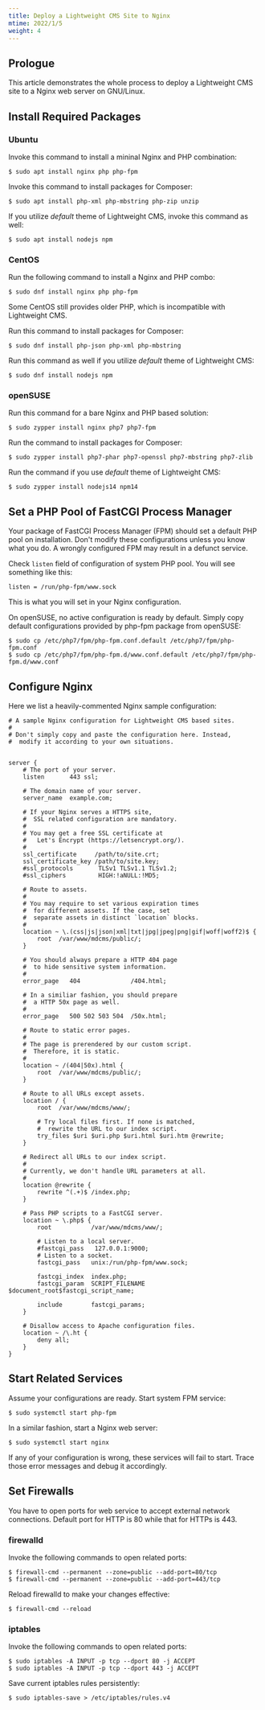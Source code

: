 ```yaml
---
title: Deploy a Lightweight CMS Site to Nginx
mtime: 2022/1/5
weight: 4
---
```


## Prologue

This article demonstrates the whole process to deploy a Lightweight CMS site to a Nginx web server on GNU/Linux.

## Install Required Packages

### Ubuntu

Invoke this command to install a mininal Nginx and PHP combination:

```shell
$ sudo apt install nginx php php-fpm
```

Invoke this command to install packages for Composer:

```shell
$ sudo apt install php-xml php-mbstring php-zip unzip
```

If you utilize *default* theme of Lightweight CMS, invoke this command as well:

```shell
$ sudo apt install nodejs npm
```

### CentOS

Run the following command to install a Nginx and PHP combo:

```shell
$ sudo dnf install nginx php php-fpm
```

Some CentOS still provides older PHP, which is incompatible with Lightweight CMS.

Run this command to install packages for Composer:

```shell
$ sudo dnf install php-json php-xml php-mbstring
```

Run this command as well if you utilize *default* theme of Lightweight CMS:

```shell
$ sudo dnf install nodejs npm
```

### openSUSE

Run this command for a bare Nginx and PHP based solution:

```shell
$ sudo zypper install nginx php7 php7-fpm
```

Run the command to install packages for Composer:

```shell
$ sudo zypper install php7-phar php7-openssl php7-mbstring php7-zlib
```

Run the command if you use *default* theme of Lightweight CMS:

```shell
$ sudo zypper install nodejs14 npm14
```

## Set a PHP Pool of FastCGI Process Manager

Your package of FastCGI Process Manager (FPM) should set a default PHP pool on installation. Don't modify these configurations unless you know what you do. A wrongly configured FPM may result in a defunct service.

Check `listen` field of configuration of system PHP pool. You will see something like this:

```
listen = /run/php-fpm/www.sock
```

This is what you will set in your Nginx configuration.

On openSUSE, no active configuration is ready by default. Simply copy default configurations provided by php-fpm package from openSUSE:

```shell
$ sudo cp /etc/php7/fpm/php-fpm.conf.default /etc/php7/fpm/php-fpm.conf
$ sudo cp /etc/php7/fpm/php-fpm.d/www.conf.default /etc/php7/fpm/php-fpm.d/www.conf
```

## Configure Nginx

Here we list a heavily-commented Nginx sample configuration:

```nginx
# A sample Nginx configuration for Lightweight CMS based sites.
#
# Don't simply copy and paste the configuration here. Instead,
#  modify it according to your own situations.


server {
    # The port of your server.
    listen       443 ssl;

    # The domain name of your server.
    server_name  example.com;

    # If your Nginx serves a HTTPS site,
    #  SSL related configuration are mandatory.
    #
    # You may get a free SSL certificate at
    #   Let's Encrypt (https://letsencrypt.org/).
    #
    ssl_certificate     /path/to/site.crt;
    ssl_certificate_key /path/to/site.key;
    #ssl_protocols       TLSv1 TLSv1.1 TLSv1.2;
    #ssl_ciphers         HIGH:!aNULL:!MD5;

    # Route to assets.
    #
    # You may require to set various expiration times
    #  for different assets. If the case, set
    #  separate assets in distinct `location` blocks.
    #
    location ~ \.(css|js|json|xml|txt|jpg|jpeg|png|gif|woff|woff2)$ {
        root  /var/www/mdcms/public/;
    }

    # You should always prepare a HTTP 404 page
    #  to hide sensitive system information.
    #
    error_page   404              /404.html;

    # In a similiar fashion, you should prepare
    #  a HTTP 50x page as well.
    #
    error_page   500 502 503 504  /50x.html;

    # Route to static error pages.
    #
    # The page is prerendered by our custom script.
    #  Therefore, it is static.
    #
    location ~ /(404|50x).html {
        root  /var/www/mdcms/public/;
    }

    # Route to all URLs except assets.
    location / {
        root  /var/www/mdcms/www/;

        # Try local files first. If none is matched,
        #  rewrite the URL to our index script.
        try_files $uri $uri.php $uri.html $uri.htm @rewrite;
    }

    # Redirect all URLs to our index script.
    #
    # Currently, we don't handle URL parameters at all.
    #
    location @rewrite {
        rewrite ^(.+)$ /index.php;
    }

    # Pass PHP scripts to a FastCGI server.
    location ~ \.php$ {
        root           /var/www/mdcms/www/;

        # Listen to a local server.
        #fastcgi_pass   127.0.0.1:9000;
        # Listen to a socket.
        fastcgi_pass   unix:/run/php-fpm/www.sock;

        fastcgi_index  index.php;
        fastcgi_param  SCRIPT_FILENAME  $document_root$fastcgi_script_name;

        include        fastcgi_params;
    }

    # Disallow access to Apache configuration files.
    location ~ /\.ht {
        deny all;
    }
}
```

## Start Related Services

Assume your configurations are ready. Start system FPM service:

```shell
$ sudo systemctl start php-fpm
```

In a similar fashion, start a Nginx web server:

```shell
$ sudo systemctl start nginx
```

If any of your configuration is wrong, these services will fail to start. Trace those error messages and debug it accordingly.

## Set Firewalls

You have to open ports for web service to accept external network connections. Default port for HTTP is 80 while that for HTTPs is 443.

### firewalld

Invoke the following commands to open related ports:

```shell
$ firewall-cmd --permanent --zone=public --add-port=80/tcp
$ firewall-cmd --permanent --zone=public --add-port=443/tcp
```

Reload firewalld to make your changes effective:

```shell
$ firewall-cmd --reload
```

### iptables

Invoke the following commands to open related ports:

```shell
$ sudo iptables -A INPUT -p tcp --dport 80 -j ACCEPT
$ sudo iptables -A INPUT -p tcp --dport 443 -j ACCEPT
```

Save current iptables rules persistently:

```shell
$ sudo iptables-save > /etc/iptables/rules.v4
```
